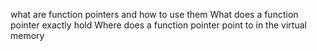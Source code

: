 what are function pointers and how to use them
What does a function pointer exactly hold
Where does a function pointer point to in the virtual memory

